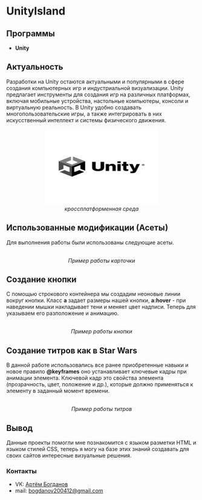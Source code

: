 # UnityIsland

## Программы
- **Unity**
## Актуальность
Разработки на Unity остаются актуальными и популярными в сфере создания компьютерных игр и индустриальной визуализации. Unity предлагает инструменты для создания игр на различных платформах, включая мобильные устройства, настольные компьютеры, консоли и виртуальную реальность. В Unity удобно создавать многопользовательские игры, а также интегрировать в них искусственный интеллект и системы физического движения.
<p align="center">
<img src="https://raw.githubusercontent.com/devicons/devicon/1119b9f84c0290e0f0b38982099a2bd027a48bf1/icons/unity/unity-original-wordmark.svg" width="300" height="200" alt=""><br>
<i>кроссплатформенная среда</i>
</p>  


## Использованные модификации (**Асеты**)

Для выполнения работы были использованы следующие асеты.

<p align="center">
<img src="Examples/Card.gif" alt=""><br>
<i>Пример работы карточки</i>
</p>

## Создание кнопки

С помощью строкового контейнера <span> мы создадим неоновые линии вокруг кнопки. Класс **а** задает размеры нашей кнопки, **a:hover** - при наведении мышки накладывает тени и меняет цвет надписи. Теперь для <span> указываем его разположение и анимацию.

<p align="center">
<img src="Examples/ButtonGIF.gif" alt=""><br>
<i>Пример работы кнопки</i>
</p>

## Создание титров как в Star Wars 
  
В данной работе использовались все ранее приобретенные навыки и новое правило **@keyframes** оно устанавливает ключевые кадры при анимации элемента. Ключевой кадр это свойства элемента (прозрачность, цвет, положение и др.), которые должно применяться к элементу в заданный момент времени.
  
<p align="center">
<img src="Examples/StarWarsGIF.gif" alt=""><br>
<i>Пример работы титров</i>
</p>
  
## Вывод

Данные проекты помогли мне познакомится с языком разметки HTML и языком стилей CSS, теперь я могу на базе этих знаний создавать для своих сайтов интересные визуальные решения.

### Контакты
* VK: <a href="https://vk.com/doobada">Артём Богданов</a>
* mail: bogdanov200412@gmail.com

